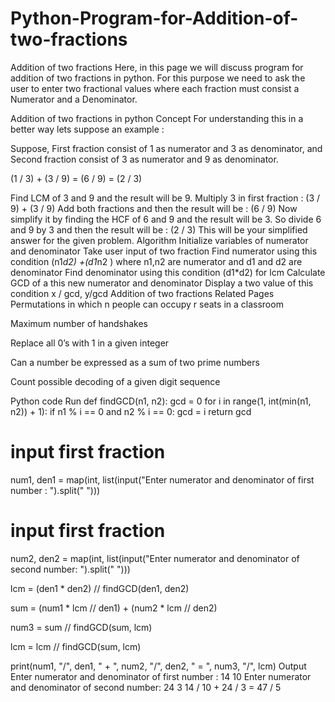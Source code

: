 # Python-Program-for-Addition-of-two-fractions

Addition of two fractions
Here, in this page we will discuss program for addition of two fractions in python. For this purpose we need to ask the user to enter two fractional values where each fraction must consist a Numerator and a Denominator.

Addition of two fractions in python
Concept
 For understanding this in a better way lets suppose an example :

 Suppose, First fraction consist of 1 as numerator and 3 as denominator, and Second fraction consist of 3 as numerator and 9 as denominator.

 (1 / 3) + (3 / 9) = (6 / 9) = (2 / 3)

Find LCM of 3 and 9 and the result will be 9.
Multiply 3 in first fraction : (3 / 9) + (3 / 9)
Add both fractions and then the result will be : (6 / 9)
Now simplify it by finding the HCF of 6 and 9 and the result will be 3.
So divide 6 and 9 by 3 and then the result will be : (2 / 3)
This will be your simplified answer for the given problem.
Algorithm
Initialize variables of numerator and denominator
Take user input of two fraction
Find numerator using this condition (n1*d2) +(d1*n2 ) where n1,n2 are numerator and d1 and d2 are denominator
Find denominator using this condition (d1*d2) for lcm
Calculate GCD of a this new numerator and denominator
Display a two value of this condition x / gcd, y/gcd
Addition of two fractions
Related Pages
Permutations in which n people can occupy r seats in a classroom
 
Maximum number of handshakes
 
Replace all 0’s with 1 in a given integer

Can a number be expressed as a sum of two prime numbers

Count possible decoding of a given digit sequence

Python code
Run
def findGCD(n1, n2):
    gcd = 0
    for i in range(1, int(min(n1, n2)) + 1):
        if n1 % i == 0 and n2 % i == 0:
            gcd = i
    return gcd


# input first fraction
num1, den1 = map(int, list(input("Enter numerator and denominator of first number : ").split(" ")))

# input first fraction
num2, den2 = map(int, list(input("Enter numerator and denominator of second number: ").split(" ")))

lcm = (den1 * den2) // findGCD(den1, den2)

sum = (num1 * lcm // den1) + (num2 * lcm // den2)

num3 = sum // findGCD(sum, lcm)

lcm = lcm // findGCD(sum, lcm)

print(num1, "/", den1, " + ", num2, "/", den2, " = ", num3, "/", lcm)
Output
Enter numerator and denominator of first number : 14 10
Enter numerator and denominator of second number: 24 3
14 / 10 + 24 / 3 = 47 / 5
